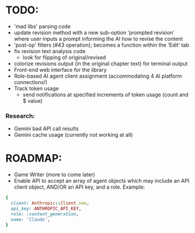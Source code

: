 # TODO:
- 'mad libs' parsing code
- update revision method with a new sub-option 'prompted revision' where user inputs a prompt informing the AI how to revise the content
- 'post-op' filters (#43 operation); becomes a function within the 'Edit' tab
- fix revision text analysis code
  - look for flipping of original/revised
- colorize revisions output (in the original chapter text) for terminal output
- Front-end web interface for the library
- Role-based AI agent client assignment (accommodating 4 AI platform connections!)
- Track token usage
  - send notifications at specified increments of token usage (count and $ value)

### Research:
- Gemini bad API call results
- Gemini cache usage (currently not working at all)

# ROADMAP:
- Game Writer (more to come later)
- Enable API to accept an array of agent objects which may include an API client object, AND/OR an API key, and a role. Example:

```ruby
{
  client: Anthropic::Client.new,
  api_key: ANTHROPIC_API_KEY,
  role: :content_generation,
  name: 'Claude',
}
```